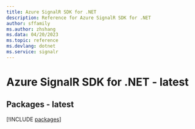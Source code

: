 ```yaml
---
title: Azure SignalR SDK for .NET
description: Reference for Azure SignalR SDK for .NET
author: sffamily
ms.author: zhshang
ms.data: 04/20/2023
ms.topic: reference
ms.devlang: dotnet
ms.service: signalr
---
```

# Azure SignalR SDK for .NET - latest
## Packages - latest
[!INCLUDE [packages](signalr-index.md)]